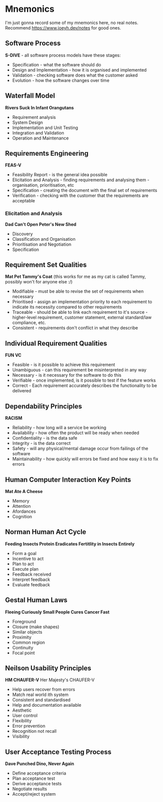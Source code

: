 # Mnemonics

I'm just gonna record some of my mnemonics here, no real notes. Recommend https://www.joeyh.dev/notes for good ones.

## Software Process

**S-DIVE** - all software process models have these stages:

- Specification - what the software should do
- Design and Implementation - how it is organised and implemented
- Validation - checking software does what the customer asked
- Evolution - how the software changes over time

## Waterfall Model

**Rivers Suck In Infant Orangutans**

- Requirement analysis
- System Design
- Implementation and Unit Testing
- Integration and Validation
- Operation and Maintenance

## Requirements Engineering

**FEAS-V**

- Feasibility Report - is the general idea possible
- Elicitation and Analysis - finding requirements and analysing them - organisation, prioritisation, etc
- Specification - creating the document with the final set of requirements
- Verification - checking with the customer that the requirements are acceptable

### Elicitation and Analysis

**Dad Can't Open Peter's New Shed**

- Discovery
- Classification and Organisation
- Prioritisation and Negotiation
- Specification

## Requirement Set Qualities

**Mat Pet Tammy's Coat** (this works for me as my cat is called Tammy, possibly won't for anyone else :/)

- Modifiable - must be able to revise the set of requirements when necessary
- Prioritised - assign an implementation priority to each requirement to indicate its necessity compared to other requirements
- Traceable - should be able to link each requirement to it's source - higher-level requirement, customer statement, external standard/law compliance, etc.
- Consistent - requirements don't conflict in what they describe

## Individual Requirement Qualities

**FUN VC**

- Feasible - is it possible to achieve this requirement
- Unambiguous - can this requirement be misinterpreted in any way
- Necessary - is it necessary for the software to do this
- Verifiable - once implemented, is it possible to test if the feature works
- Correct - Each requirement accurately describes the functionality to be delivered

## Dependability Principles

**RACISM**

- Reliability - how long will a service be working
- Availability - how often the product will be ready when needed
- Confidentiality - is the data safe
- Integrity - is the data correct
- Safety - will any physical/mental damage occur from failings of the software
- Maintainability - how quickly will errors be fixed and how easy it is to fix errors

## Human Computer Interaction Key Points

**Mat Ate A Cheese**

- Memory
- Attention
- Afordances
- Cognition

## Norman Human Act Cycle

**Feeding Insects Protein Eradicates Fertitlity in Insects Entirely**

- Form a goal
- Incentive to act
- Plan to act
- Execute plan
- Feedback received
- Interpret feedback
- Evaluate feedback

## Gestal Human Laws

**Fleeing Curiously Small People Cures Cancer Fast**

- Foreground
- Closure (make shapes)
- Similar objects
- Proximity
- Common region
- Continuity
- Focal point

## Neilson Usability Principles

**HM CHAUFER-V** Her Majesty's CHAUFER-V

- Help users recover from errors
- Match real world ith system
- Consistent and standardised
- Help and documentation available
- Aesthetic
- User control
- Flexibility
- Error prevention
- Recognition not recall
- Visibility

## User Acceptance Testing Process

**Dave Punched Dino, Never Again**

- Define acceptance criteria
- Plan acceptance test
- Derive acceptance tests
- Negotiate results
- Accept/reject system